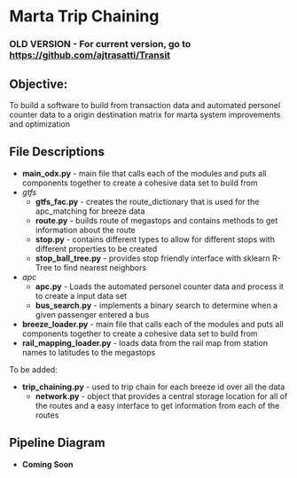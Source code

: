 # Marta Trip Chaining

### OLD VERSION - For current version, go to https://github.com/ajtrasatti/Transit

## Objective:
To build a software to build from transaction data and automated personel counter data to a origin destination matrix for marta system improvements and optimization

## File Descriptions
- **main_odx.py** - main file that calls each of the modules and puts all components together to create a cohesive data set to build from
- *gtfs* 
  - **gtfs_fac.py** - creates the route_dictionary that is used for the apc_matching for breeze data
  - **route.py** - builds route of megastops and contains methods to get information about the route
  - **stop.py** - contains different types to allow for different stops with different properties to be created
  - **stop_ball_tree.py** - provides stop friendly interface with sklearn R-Tree to find nearest neighbors
- *apc*
  - **apc.py** - Loads the automated personel counter data and process it to create a input data set
  - **bus_search.py** - implements a binary search to determine when a given passenger entered a bus
- **breeze_loader.py** - main file that calls each of the modules and puts all components together to create a cohesive data set to build from
- **rail_mapping_loader.py** - loads data from the rail map from station names to latitudes to the megastops

To be added:
- **trip_chaining.py** - used to trip chain for each breeze id over all the data
  - **network.py** - object that provides a central storage location for all of the routes and a easy interface to get information from  each of the routes


## Pipeline Diagram 

- **Coming Soon**
